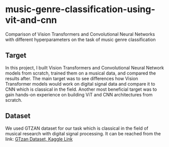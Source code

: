 # music-genre-classification-using-vit-and-cnn
Comparison of Vision Transformers and Convolutional Neural Networks with different hyperparameters on the task of music genre classification

## Target
In this project, I built Vision Transformers and Convolutional Neural Network models from scratch, trained them on a musical data, and compared the results after. The main target was to see differences how Vision Transformer models would work on digital signal data and compare it to CNN which is classical in the field. Another most beneficial target was to gain hands-on experience on building ViT and CNN architectures from scratch.

## Dataset
We used GTZAN dataset for our task which is classical in the field of musical research with digital signal processing. 
It can be reached from the link: [GTzan Dataset, Kaggle Link](https://www.kaggle.com/datasets/andradaolteanu/gtzan-dataset-music-genre-classification)
